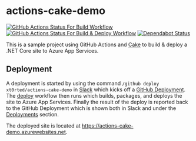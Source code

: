# actions-cake-demo

[![GitHub Actions Status For Build Workflow](https://github.com/xt0rted/actions-cake-demo/workflows/Build/badge.svg)](https://github.com/xt0rted/actions-cake-demo/actions?query=workflow%3ABuild)
[![GitHub Actions Status For Build & Deploy Workflow](https://github.com/xt0rted/actions-cake-demo/workflows/Build%20%26%20Deploy/badge.svg)](https://github.com/xt0rted/actions-cake-demo/actions?query=workflow%3A%22Build+%26+Deploy%22)
[![Dependabot Status](https://api.dependabot.com/badges/status?host=github&repo=xt0rted/actions-cake-demo)](https://dependabot.com) 

This is a sample project using GitHub Actions and [Cake](https://github.com/cake-build/cake) to build & deploy a .NET Core site to Azure App Services.

## Deployment

A deployment is started by using the command `/github deploy xt0rted/actions-cake-demo` in [Slack](https://github.com/integrations/slack) which kicks off a [GitHub Deployment](https://developer.github.com/v3/repos/deployments/).
The [deploy](/.github/workflows/deploy.yml) workflow then runs which builds, packages, and deploys the site to Azure App Services.
Finally the result of the deploy is reported back to the GitHub Deployment which is shown both in Slack and under the [Deployments](https://github.com/xt0rted/actions-cake-demo/deployments) section.

The deployed site is located at https://actions-cake-demo.azurewebsites.net.
